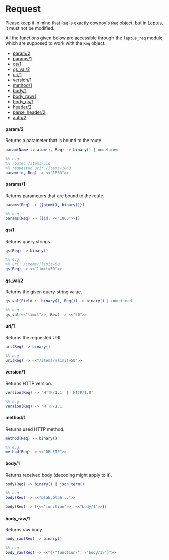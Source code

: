 # Request

Please keep it in mind that `Req` is exactly cowboy's `Req` object, but in Leptus, it must not be modified.

All the functions given below are accessible through the `leptus_req` module,
which are supposed to work with the `Req` object.

* [param/2](#param2)
* [params/1](#params1)
* [qs/1](#qs1)
* [qs_val/2](#qs_val2)
* [uri/1](#uri1)
* [version/1](#version1)
* [method/1](#method1)
* [body/1](#body1)
* [body_raw/1](#body_raw1)
* [body_qs/1](#body_qs1)
* [header/2](#header2)
* [parse_header/2](#parse_header2)
* [auth/2](#auth2)

#### param/2

Returns a parameter that is bound to the route.

```erlang
param(Name :: atom(), Req) -> binary() | undefined

%% e.g.
%% route: /items/:id
%% requested uri: /items/1863
param(id, Req) -> <<"1863">>
```

#### params/1

Returns parameters that are bound to the route.

```erlang
params(Req) -> [{atom(), binary()}]

%% e.g.
params(Req) -> [{id, <<"1863">>}]
```

#### qs/1

Returns query strings.

```erlang
qs(Req) -> binary()

%% e.g.
%% uri: /items/?limit=50
qs(Req) -> <<"limit=50">>
```

#### qs_val/2

Returns the given query string value.

```erlang
qs_val(Field :: binary(), Req()) -> binary() | undefined

%% e.g.
qs_val(<<"limit">>, Req) -> <<"50">>
```

#### uri/1

Returns the requested URI.

```erlang
uri(Req) -> binary()

%% e.g.
uri(Req) -> <<"/items/?limit=50">>
```

#### version/1

Returns HTTP version.

```erlang
version(Req) -> 'HTTP/1.1' | 'HTTP/1.0'

%% e.g.
version(Req) -> 'HTTP/1.1'
```

#### method/1

Returns used HTTP method.

```erlang
method(Req) -> binary()

%% e.g.
method(Req) -> <<"DELETE">>
```

#### body/1

Returns received body (decoding might apply to it).

```erlang
body(Req) -> binary() | json_term()

%% e.g.
body(Req) -> <<"blah,blah...">>

body(Req) -> [{<<"function">>, <<"body/1">>}]
```

#### body_raw/1

Returns raw body.

```erlang
body_raw(Req) -> binary()

%% e.g.
body_raw(Req) -> <<"{\"function\": \"body/1\"}">>
```
